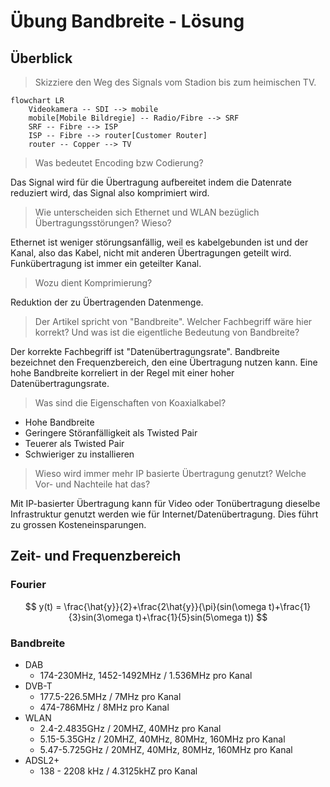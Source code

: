 # Übung Bandbreite - Lösung

## Überblick

> Skizziere den Weg des Signals vom Stadion bis zum heimischen TV.

```mermaid
flowchart LR
    Videokamera -- SDI --> mobile
    mobile[Mobile Bildregie] -- Radio/Fibre --> SRF
    SRF -- Fibre --> ISP
    ISP -- Fibre --> router[Customer Router]
    router -- Copper --> TV

```

> Was bedeutet Encoding bzw Codierung?

Das Signal wird für die Übertragung aufbereitet indem die Datenrate reduziert wird, das Signal also komprimiert wird.

> Wie unterscheiden sich Ethernet und WLAN bezüglich Übertragungsstörungen? Wieso?

Ethernet ist weniger störungsanfällig, weil es kabelgebunden ist und der Kanal, also das Kabel, nicht mit anderen
Übertragungen geteilt wird. Funkübertragung ist immer ein geteilter Kanal.

> Wozu dient Komprimierung?

Reduktion der zu Übertragenden Datenmenge.

 
> Der Artikel spricht von "Bandbreite". Welcher Fachbegriff wäre hier korrekt? Und was ist die eigentliche Bedeutung von
> Bandbreite?

Der korrekte Fachbegriff ist "Datenübertragungsrate". Bandbreite bezeichnet den Frequenzbereich, den eine 
Übertragung nutzen kann. Eine hohe Bandbreite korreliert in der Regel mit einer hoher Datenübertragungsrate.


> Was sind die Eigenschaften von Koaxialkabel?

- Hohe Bandbreite
- Geringere Störanfälligkeit als Twisted Pair
- Teuerer als Twisted Pair
- Schwieriger zu installieren
 
> Wieso wird immer mehr IP basierte Übertragung genutzt? Welche Vor- und Nachteile hat das?

Mit IP-basierter Übertragung kann für Video oder Tonübertragung dieselbe Infrastruktur genutzt werden wie für 
Internet/Datenübertragung. Dies führt zu grossen Kosteneinsparungen.

## Zeit- und Frequenzbereich

### Fourier

$$
y(t) = \frac{\hat{y}}{2}+\frac{2\hat{y}}{\pi}(sin(\omega t)+\frac{1}{3}sin(3\omega t)+\frac{1}{5}sin(5\omega t))
$$

### Bandbreite

- DAB
    - 174-230MHz, 1452-1492MHz / 1.536MHz pro Kanal
- DVB-T
    - 177.5-226.5MHz / 7MHz pro Kanal
    - 474-786MHz / 8MHz pro Kanal
- WLAN
    - 2.4-2.4835GHz / 20MHZ, 40MHz pro Kanal
    - 5.15-5.35GHz / 20MHZ, 40MHz, 80MHz, 160MHz pro Kanal
    - 5.47-5.725GHz / 20MHZ, 40MHz, 80MHz, 160MHz pro Kanal
- ADSL2+
    - 138 - 2208 kHz / 4.3125kHZ pro Kanal